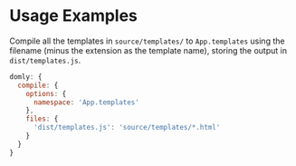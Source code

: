 # Usage Examples

Compile all the templates in `source/templates/` to `App.templates` using the filename (minus the extension as the template name), storing the output in `dist/templates.js`.

```js
domly: {
  compile: {
    options: {
      namespace: 'App.templates'
    },
    files: {
      'dist/templates.js': 'source/templates/*.html'
    }
  }
}
```